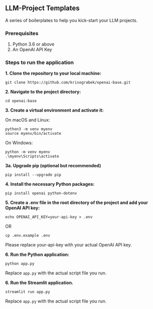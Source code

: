 ## LLM-Project Templates

A series of boilerplates to help you kick-start your LLM projects.

### Prerequisites
1. Python 3.6 or above
2. An OpenAI API Key

### Steps to run the application
**1. Clone the repository to your local machine:**
```shell
git clone https://github.com/krisograbek/openai-base.git
```

**2. Navigate to the project directory:**
```shell
cd openai-base
```

**3. Create a virtual environment and activate it:**

On macOS and Linux:
```shell
python3 -m venv myenv
source myenv/bin/activate
```

On Windows:
```shell
python -m venv myenv
.\myenv\Scripts\activate
```

**3a. Upgrade pip (optional but recommended)**
```shell
pip install --upgrade pip
```

**4. Install the necessary Python packages:**
```shell
pip install openai python-dotenv
```

**5. Create a .env file in the root directory of the project and add your OpenAI API key:**
```shell
echo OPENAI_API_KEY=your-api-key > .env
```
OR

```shell
cp .env.example .env
```

Please replace your-api-key with your actual OpenAI API key.

**6. Run the Python application:**
```shell
python app.py
```
Replace `app.py` with the actual script file you run.

**6. Run the Streamlit application.**

```shell
streamlit run app.py
```
Replace `app.py` with the actual script file you run.

